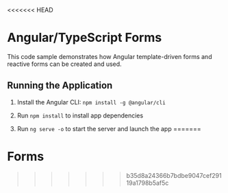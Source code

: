 <<<<<<< HEAD
# Angular/TypeScript Forms

This code sample demonstrates how Angular template-driven forms and 
reactive forms can be created and used.

## Running the Application

1. Install the Angular CLI: `npm install -g @angular/cli`

1. Run `npm install` to install app dependencies

1. Run `ng serve -o` to start the server and launch the app
=======
# Forms
>>>>>>> b35d8a24366b7bdbe9047cef29119a1798b5af5c
